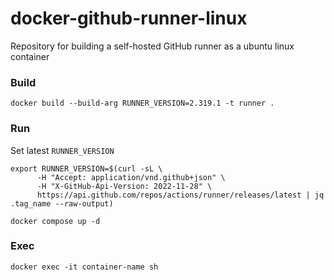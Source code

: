 # docker-github-runner-linux

Repository for building a self-hosted GitHub runner as a ubuntu linux container

### Build

```shell
docker build --build-arg RUNNER_VERSION=2.319.1 -t runner .
```

### Run

Set latest `RUNNER_VERSION`

```shell
export RUNNER_VERSION=$(curl -sL \
      -H "Accept: application/vnd.github+json" \
      -H "X-GitHub-Api-Version: 2022-11-28" \
      https://api.github.com/repos/actions/runner/releases/latest | jq .tag_name --raw-output)
```

```shell
docker compose up -d
```

### Exec

```shell
docker exec -it container-name sh
```
